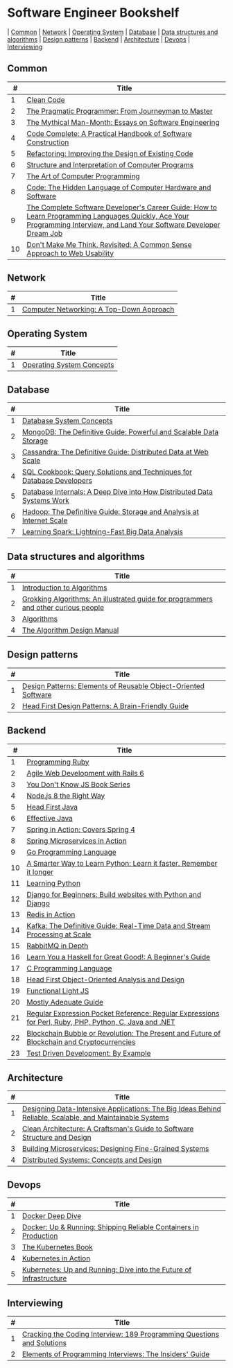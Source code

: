 # Software Engineer Bookshelf

| [Common](#common) | [Network](#network)  | [Operating System](#operating-system) | [Database](#database) | [Data structures and algorithms](#data-structures-and-algorithms)  | [Design patterns](#design-patterns) | [Backend](#backend) | [Architecture](#architecture) | [Devops](#devops) | [Interviewing](#interviewing) 

## Common

| #   | Title                                                                               |
| --- | ------------------------------------------------------------------------------------|
| 1   | [Clean Code](https://www.amazon.com/Clean-Code-Handbook-Software-Craftsmanship/dp/0132350882)
| 2   | [The Pragmatic Programmer: From Journeyman to Master ](https://www.amazon.com/Pragmatic-Programmer-Journeyman-Master/dp/020161622X)
| 3   | [The Mythical Man-Month: Essays on Software Engineering](https://www.amazon.com/Mythical-Man-Month-Software-Engineering-Anniversary/dp/0201835959)
| 4   | [Code Complete: A Practical Handbook of Software Construction](https://www.amazon.com/Code-Complete-Practical-Handbook-Construction/dp/0735619670)
| 5   | [Refactoring: Improving the Design of Existing Code](https://www.amazon.com/Refactoring-Improving-Design-Existing-Code/dp/0201485672)
| 6   | [Structure and Interpretation of Computer Programs](https://www.amazon.com/Structure-Interpretation-Computer-Programs-Engineering/dp/0262510871)
| 7   | [The Art of Computer Programming](https://www.amazon.com/Computer-Programming-Volumes-1-4A-Boxed/dp/0321751043)
| 8   | [Code: The Hidden Language of Computer Hardware and Software](https://www.amazon.com/Code-Language-Computer-Hardware-Software/dp/0735611319)
| 9   | [The Complete Software Developer's Career Guide: How to Learn Programming Languages Quickly, Ace Your Programming Interview, and Land Your Software Developer Dream Job](https://www.amazon.com/Complete-Software-Developers-Career-Guide/dp/B078J67VNF)
| 10   | [Don't Make Me Think, Revisited: A Common Sense Approach to Web Usability](https://www.amazon.com/Dont-Make-Think-Revisited-Usability/dp/0321965515)

## Network

| #   | Title                                                                               |
| --- | ------------------------------------------------------------------------------------|
| 1   | [Computer Networking: A Top-Down Approach](https://www.amazon.com/Computer-Networking-Top-Down-Approach-7th/dp/0133594149)

## Operating System

| #   | Title                                                                               |
| --- | ------------------------------------------------------------------------------------|
| 1   | [Operating System Concepts](https://www.amazon.com/Operating-System-Concepts-Abraham-Silberschatz/dp/1118063333)

## Database

| #   | Title                                                                               |
| --- | ------------------------------------------------------------------------------------|
| 1   | [Database System Concepts](https://www.amazon.com/Database-Concepts-Abraham-Silberschatz-Professor/dp/0073523321)
| 2   | [MongoDB: The Definitive Guide: Powerful and Scalable Data Storage](https://www.amazon.com/MongoDB-Definitive-Powerful-Scalable-Storage/dp/1491954469)
| 3   | [Cassandra: The Definitive Guide: Distributed Data at Web Scale](https://www.amazon.com/Cassandra-Definitive-Guide-Distributed-Scale/dp/1491933666)
| 4   | [SQL Cookbook: Query Solutions and Techniques for Database Developers](https://www.amazon.com/SQL-Cookbook-Solutions-Techniques-Developers/dp/0596009763)
| 5   | [Database Internals: A Deep Dive into How Distributed Data Systems Work](https://www.amazon.com/Database-Internals-Deep-Distributed-Systems/dp/1492040347)
| 6   | [Hadoop: The Definitive Guide: Storage and Analysis at Internet Scale ](https://www.amazon.com/Hadoop-Definitive-Storage-Analysis-Internet/dp/1491901632)
| 7   | [Learning Spark: Lightning-Fast Big Data Analysis](https://www.amazon.com/Learning-Spark-Lightning-Fast-Data-Analysis/dp/1449358624)

## Data structures and algorithms
| #   | Title                                                                               |
| --- | ------------------------------------------------------------------------------------|
| 1   | [Introduction to Algorithms](https://www.amazon.com/Introduction-Algorithms-3rd-MIT-Press/dp/0262033844)
| 2   | [Grokking Algorithms: An illustrated guide for programmers and other curious people](https://www.amazon.com/Grokking-Algorithms-illustrated-programmers-curious/dp/1617292230)
| 3   | [Algorithms](https://www.amazon.com/Algorithms-4th-Robert-Sedgewick/dp/032157351X)
| 4   | [The Algorithm Design Manual](https://www.amazon.com/Algorithm-Design-Manual-Steven-Skiena/dp/1848000693)


## Design patterns

| #   | Title                                                                               |
| --- | ------------------------------------------------------------------------------------|
| 1   | [Design Patterns: Elements of Reusable Object-Oriented Software](https://www.amazon.com/Design-Patterns-Elements-Reusable-Object-Oriented/dp/0201633612)
| 2   | [Head First Design Patterns: A Brain-Friendly Guide](https://www.amazon.com/Head-First-Design-Patterns-Brain-Friendly/dp/0596007124)


## Backend

| #   | Title                                                                               |
| --- | ------------------------------------------------------------------------------------|
| 1   | [Programming Ruby](https://pragprog.com/book/ruby/programming-ruby)
| 2   | [Agile Web Development with Rails 6](https://pragprog.com/book/rails6/agile-web-development-with-rails-6)
| 3   | [You Don't Know JS Book Series ](https://www.amazon.com/gp/bookseries/B01N9EBP9V)
| 4   | [Node.js 8 the Right Way](https://pragprog.com/book/jwnode2/node-js-8-the-right-way)
| 5   | [Head First Java](https://www.amazon.com/Head-First-Java-Kathy-Sierra/dp/0596009208)
| 6   | [Effective Java](https://www.amazon.com/Effective-Java-Joshua-Bloch/dp/0134685997)
| 7   | [Spring in Action: Covers Spring 4](https://www.amazon.com/Spring-Action-Covers-4/dp/161729120X)
| 8   | [Spring Microservices in Action](https://www.amazon.com/Spring-Microservices-Action-John-Carnell/dp/1617293989)
| 9   | [Go Programming Language](https://www.amazon.com/Programming-Language-Addison-Wesley-Professional-Computing/dp/0134190440)
| 10   | [A Smarter Way to Learn Python: Learn it faster. Remember it longer](https://www.amazon.com/Smarter-Way-Learn-Python-Remember-ebook/dp/B077Z55G3B)
| 11   | [Learning Python](https://www.amazon.com/Learning-Python-5th-Mark-Lutz/dp/1449355730)
| 12   | [Django for Beginners: Build websites with Python and Django](https://www.amazon.com/Django-Beginners-Build-websites-Python/dp/1983172669)
| 13   | [Redis in Action](https://www.amazon.com/Redis-Action-Josiah-L-Carlson/dp/1617290858)
| 14   | [Kafka: The Definitive Guide: Real-Time Data and Stream Processing at Scale](https://www.amazon.com/Kafka-Definitive-Real-Time-Stream-Processing/dp/1491936169)
| 15   | [RabbitMQ in Depth ](https://www.amazon.com/RabbitMQ-Depth-Gavin-M-Roy/dp/1617291005)
| 16   | [Learn You a Haskell for Great Good!: A Beginner's Guide](https://www.amazon.com/Learn-You-Haskell-Great-Good/dp/1593272839)
| 17   | [C Programming Language](https://www.amazon.com/Programming-Language-2nd-Brian-Kernighan/dp/0131103628)
| 18   | [Head First Object-Oriented Analysis and Design](https://www.amazon.com/Head-First-Object-Oriented-Analysis-Design/dp/0596008678)
| 19   | [Functional Light JS](https://github.com/getify/Functional-Light-JS)
| 20   | [Mostly Adequate Guide](https://github.com/MostlyAdequate/mostly-adequate-guide)
| 21   | [Regular Expression Pocket Reference: Regular Expressions for Perl, Ruby, PHP, Python, C, Java and .NET](https://www.amazon.com/Regular-Expression-Pocket-Reference-Expressions/dp/0596514271)
| 22   | [Blockchain Bubble or Revolution: The Present and Future of Blockchain and Cryptocurrencies](https://www.amazon.com/Blockchain-Bubble-Revolution-Present-Cryptocurrencies/dp/0578528150)
| 23   | [Test Driven Development: By Example](https://www.amazon.com/Test-Driven-Development-Kent-Beck/dp/0321146530)



## Architecture

| #   | Title                                                                               |
| --- | ------------------------------------------------------------------------------------|
| 1   | [Designing Data-Intensive Applications: The Big Ideas Behind Reliable, Scalable, and Maintainable Systems](https://www.amazon.com/Designing-Data-Intensive-Applications-Reliable-Maintainable/dp/1449373321)
| 2   | [Clean Architecture: A Craftsman's Guide to Software Structure and Design](https://www.amazon.com/Clean-Architecture-Craftsmans-Software-Structure/dp/0134494164)
| 3   | [Building Microservices: Designing Fine-Grained Systems](https://www.amazon.com/Building-Microservices-Designing-Fine-Grained-Systems/dp/1491950358)
| 4   | [Distributed Systems: Concepts and Design](https://www.amazon.com/Distributed-Systems-Concepts-Design-5th/dp/0132143011)


## Devops

| #   | Title                                                                               |
| --- | ------------------------------------------------------------------------------------|
| 1   | [Docker Deep Dive](https://www.amazon.com/Docker-Deep-Dive-Nigel-Poulton-ebook/dp/B01LXWQUFF)
| 2   | [Docker: Up & Running: Shipping Reliable Containers in Production](https://www.amazon.com/Docker-Shipping-Reliable-Containers-Production/dp/1492036730)
| 3   | [The Kubernetes Book](https://www.amazon.com/Kubernetes-Book-Version-November-2018-ebook/dp/B072TS9ZQZ)
| 4   | [Kubernetes in Action](https://www.amazon.com/Kubernetes-Action-Marko-Luksa/dp/1617293725)
| 5   | [Kubernetes: Up and Running: Dive into the Future of Infrastructure](https://www.amazon.com/Kubernetes-Running-Dive-Future-Infrastructure/dp/1491935677)


## Interviewing

| #   | Title                                                                               |
| --- | ------------------------------------------------------------------------------------|
| 1   | [Cracking the Coding Interview: 189 Programming Questions and Solutions](https://www.amazon.com/Cracking-Coding-Interview-Programming-Questions/dp/0984782850)
| 2   | [Elements of Programming Interviews: The Insiders' Guide](https://www.amazon.com/Elements-Programming-Interviews-Insiders-Guide/dp/1479274836)
